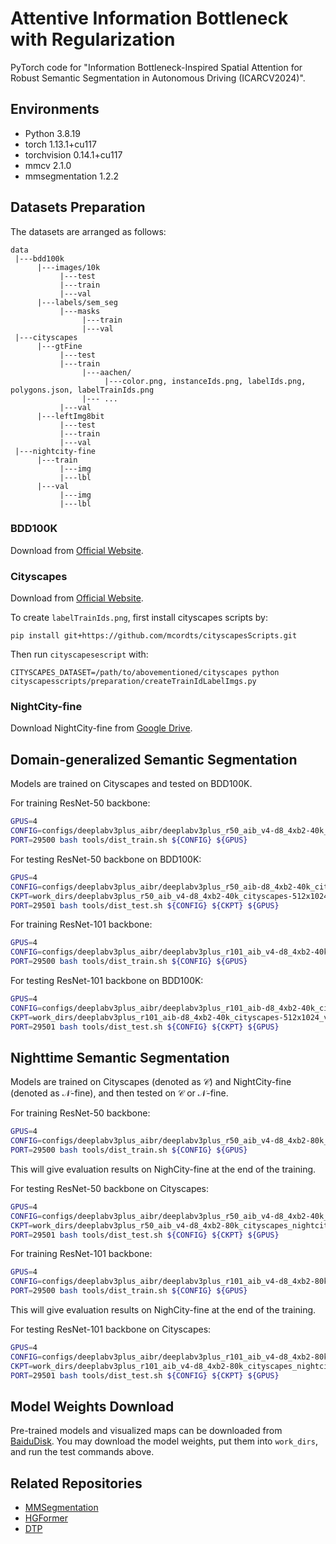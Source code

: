 # Attentive Information Bottleneck with Regularization

PyTorch code for "Information Bottleneck-Inspired Spatial Attention for Robust Semantic Segmentation in Autonomous Driving (ICARCV2024)".

## Environments
- Python 3.8.19
- torch 1.13.1+cu117
- torchvision 0.14.1+cu117
- mmcv 2.1.0
- mmsegmentation 1.2.2


## Datasets Preparation

The datasets are arranged as follows:
```
data
 |---bdd100k
      |---images/10k
           |---test
           |---train
           |---val
      |---labels/sem_seg
           |---masks
                |---train
                |---val
 |---cityscapes
      |---gtFine
           |---test
           |---train
                |---aachen/
                     |---color.png, instanceIds.png, labelIds.png, polygons.json, labelTrainIds.png
                |--- ...
           |---val
      |---leftImg8bit
           |---test
           |---train
           |---val
 |---nightcity-fine      
      |---train
           |---img
           |---lbl
      |---val
           |---img
           |---lbl
```

### BDD100K
Download from [Official Website](https://www.mapillary.com/dataset/vistas).

### Cityscapes
Download from [Official Website](https://www.cityscapes-dataset.com/downloads/).

To create `labelTrainIds.png`, first install cityscapes scripts by:
```
pip install git+https://github.com/mcordts/cityscapesScripts.git
```

Then run `cityscapesescript` with:
```
CITYSCAPES_DATASET=/path/to/abovementioned/cityscapes python cityscapesscripts/preparation/createTrainIdLabelImgs.py
```

### NightCity-fine
Download NightCity-fine from [Google Drive](https://drive.google.com/file/d/1Ilj99NMAmkZIPQcVOd6cJebnKXjJ-Sit/view?usp=drive_link). 



## Domain-generalized Semantic Segmentation

Models are trained on Cityscapes and tested on BDD100K.

For training ResNet-50 backbone:
```Bash
GPUS=4
CONFIG=configs/deeplabv3plus_aibr/deeplabv3plus_r50_aib_v4-d8_4xb2-40k_cityscapes-512x1024_vabeta0.0001.py
PORT=29500 bash tools/dist_train.sh ${CONFIG} ${GPUS}
```

For testing ResNet-50 backbone on BDD100K: 
```Bash
GPUS=4
CONFIG=configs/deeplabv3plus_aibr/deeplabv3plus_r50_aib-d8_4xb2-40k_cityscapes_bdd100k-512x1024.py
CKPT=work_dirs/deeplabv3plus_r50_aib_v4-d8_4xb2-40k_cityscapes-512x1024_vabeta0.0001/iter_40000.pth
PORT=29501 bash tools/dist_test.sh ${CONFIG} ${CKPT} ${GPUS}
```

For training ResNet-101 backbone:
```Bash
GPUS=4
CONFIG=configs/deeplabv3plus_aibr/deeplabv3plus_r101_aib_v4-d8_4xb2-40k_cityscapes-512x1024.py
PORT=29500 bash tools/dist_train.sh ${CONFIG} ${GPUS}
```

For testing ResNet-101 backbone on BDD100K: 
```Bash
GPUS=4
CONFIG=configs/deeplabv3plus_aibr/deeplabv3plus_r101_aib-d8_4xb2-40k_cityscapes_bdd100k-512x1024.py
CKPT=work_dirs/deeplabv3plus_r101_aib-d8_4xb2-40k_cityscapes-512x1024_vabeta0.001/iter_40000.pth
PORT=29501 bash tools/dist_test.sh ${CONFIG} ${CKPT} ${GPUS}
```

## Nighttime Semantic Segmentation
Models are trained on Cityscapes (denoted as $\mathcal{C}$) and NightCity-fine (denoted as $\mathcal{N}$-fine), and then tested on  $\mathcal{C}$ or $\mathcal{N}$-fine.


For training ResNet-50 backbone:
```Bash
GPUS=4
CONFIG=configs/deeplabv3plus_aibr/deeplabv3plus_r50_aib_v4-d8_4xb2-80k_cityscapes_nightcity-512x1024.py
PORT=29500 bash tools/dist_train.sh ${CONFIG} ${GPUS}
```

This will give evaluation results on NighCity-fine at the end of the training.

For testing ResNet-50 backbone on Cityscapes: 
```Bash
GPUS=4
CONFIG=configs/deeplabv3plus_aibr/deeplabv3plus_r50_aib_v4-d8_4xb2-40k_cityscapes-512x1024.py
CKPT=work_dirs/deeplabv3plus_r50_aib_v4-d8_4xb2-80k_cityscapes_nightcity-512x1024/iter_80000.pth
PORT=29501 bash tools/dist_test.sh ${CONFIG} ${CKPT} ${GPUS}
```

For training ResNet-101 backbone:
```Bash
GPUS=4
CONFIG=configs/deeplabv3plus_aibr/deeplabv3plus_r101_aib_v4-d8_4xb2-80k_cityscapes_nightcity-512x1024.py
PORT=29500 bash tools/dist_train.sh ${CONFIG} ${GPUS}
```

This will give evaluation results on NighCity-fine at the end of the training.


For testing ResNet-101 backbone on Cityscapes: 
```Bash
GPUS=4
CONFIG=configs/deeplabv3plus_aibr/deeplabv3plus_r101_aib_v4-d8_4xb2-80k_cityscapes-512x1024.py
CKPT=work_dirs/deeplabv3plus_r101_aib_v4-d8_4xb2-80k_cityscapes_nightcity-512x1024/iter_80000.pth
PORT=29501 bash tools/dist_test.sh ${CONFIG} ${CKPT} ${GPUS}
```

## Model Weights Download

Pre-trained models and visualized maps can be downloaded from [BaiduDisk](https://pan.baidu.com/s/1KUqYZZelZhPwIiCVNW9OFA?pwd=4iit). You may download the model weights, put them into `work_dirs`, and run the test commands above.

## Related Repositories
- [MMSegmentation](https://github.com/open-mmlab/mmsegmentation)
- [HGFormer](https://github.com/dingjiansw101/HGFormer/tree/main)
- [DTP](https://github.com/w1oves/DTP)
